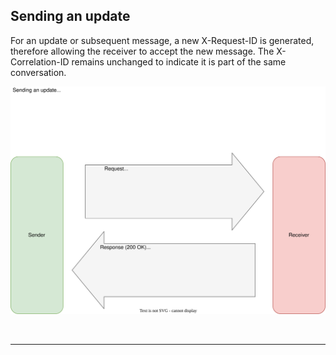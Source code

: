## Sending an update

For an update or subsequent message, a new X-Request-ID is generated, therefore allowing the receiver to accept the new message. The X-Correlation-ID remains unchanged to indicate it is part of the same conversation.

![BaRS FHIR API end-to-end process](https://raw.githubusercontent.com/NHSDigital/booking-and-referral-media/master/src/images/TransactionIntegrity/Sending-An-Update-1.0.0.svg)

<br>
<hr>